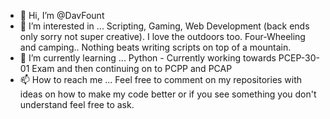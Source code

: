 - 👋 Hi, I’m @DavFount
- 👀 I’m interested in ...
Scripting, Gaming, Web Development (back ends only sorry not super creative). I love the outdoors too. Four-Wheeling and camping.. Nothing beats writing scripts on top of a mountain.
- 🌱 I’m currently learning ...
Python - Currently working towards PCEP-30-01 Exam and then continuing on to PCPP and PCAP
- 📫 How to reach me ...
Feel free to comment on my repositories with ideas on how to make my code better or if you see something you don't understand feel free to ask.

